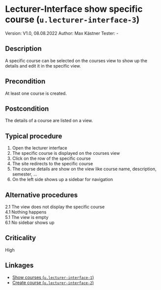 # Lecturer-Interface show specific course (`u.lecturer-interface-3`)


Version: V1.0, 08.08.2022
Author: Max Kästner
Tester: -

## Description

A specific course can be selected on the courses view to show up the details and edit it in the specific view.

## Precondition

At least one course is created.

## Postcondition

The details of a course are listed on a view.

## Typical procedure

1. Open the lecturer interface
2. The specific course is displayed on the courses view
3. Click on the row of the specific course
4. The site redirects to the specific course
5. The course details are show on the view like course name, description, semester, ...
6. On the left side shows up a sidebar for navigation

## Alternative procedures

2.1 The view does not display the specific course \
4.1 Nothing happens \
5.1 The view is empty \
6.1 No sidebar shows up

## Criticality

High

## Linkages

- [Show courses (`u.lecturer-interface-1`)](u-lecturer-interface-1-show-courses.md)
- [Create course (`u.lecturer-interface-2`)](u-lecturer-interface-2-create-course.md)